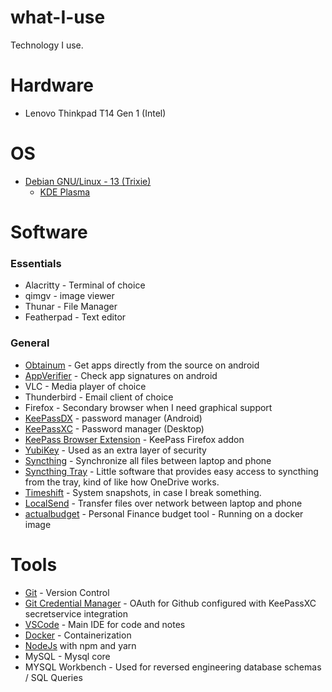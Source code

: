 # what-I-use

Technology I use.

# Hardware
- Lenovo Thinkpad T14 Gen 1 (Intel)

# OS
- [Debian GNU/Linux - 13 (Trixie)](https://www.debian.org/)
    - [KDE Plasma](https://kde.org/plasma-desktop/)

# Software
### Essentials
- Alacritty - Terminal of choice
- qimgv - image viewer
- Thunar - File Manager
- Featherpad - Text editor

### General
- [Obtainum](https://github.com/ImranR98/Obtainium) - Get apps directly from the source on android
- [AppVerifier](https://github.com/soupslurpr/AppVerifier) - Check app signatures on android
- VLC - Media player of choice
- Thunderbird - Email client of choice
- Firefox - Secondary browser when I need graphical support
- [KeePassDX](https://github.com/Kunzisoft/KeePassDX) - password manager (Android)
- [KeePassXC](https://github.com/keepassxreboot/keepassxc) - Password manager (Desktop)
- [KeePass Browser Extension](https://addons.mozilla.org/en-US/firefox/addon/keepassxc-browser/?utm_source=addons.mozilla.org&utm_medium=referral&utm_content=search) - KeePass Firefox addon
- [YubiKey](https://www.yubico.com/no/product/yubikey-5-series/yubikey-5c-nfc/) - Used as an extra layer of security
- [Syncthing](https://github.com/syncthing/syncthing) - Synchronize all files between laptop and phone
- [Syncthing Tray](https://martchus.github.io/syncthingtray/) - Little software that provides easy access to syncthing from the tray, kind of like how OneDrive works.
- [Timeshift](https://github.com/linuxmint/timeshift) - System snapshots, in case I break something.
- [LocalSend](https://github.com/localsend/localsend) - Transfer files over network between laptop and phone
- [actualbudget](https://github.com/actualbudget/actual) - Personal Finance budget tool - Running on a docker image

# Tools
- [Git](https://git-scm.com/) - Version Control
- [Git Credential Manager](https://github.com/git-ecosystem/git-credential-manager) - OAuth for Github configured with KeePassXC secretservice integration
- [VSCode](https://code.visualstudio.com/) - Main IDE for code and notes
- [Docker](https://docs.fedoraproject.org/en-US/quick-docs/installing-docker/) - Containerization
- [NodeJs](https://nodejs.org/en) with npm and yarn
- MySQL - Mysql core
- MYSQL Workbench - Used for reversed engineering database schemas / SQL Queries